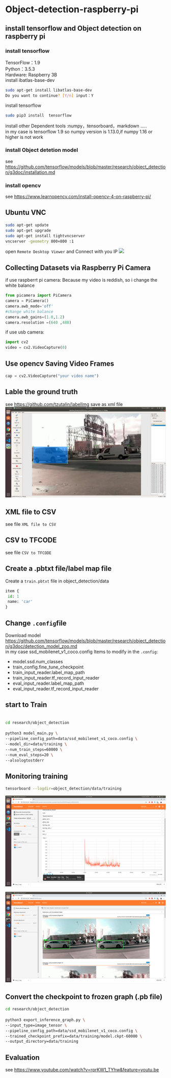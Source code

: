 # Object-detection-raspberry-pi
## install tensorflow and Object detection on raspberry pi 
### install tensorflow 
  TensorFlow：1.9<br>
  Python：3.5.3<br>
  Hardware: Raspberry 3B<br>
  install ibatlas-base-dev 
  ```bash
  sudo apt-get install libatlas-base-dev
  Do you want to continue? [Y/n] input：Y
  ```
  install tensorflow
  ```bash
  sudo pip3 install  tensorflow
  ```
  install other Dependent tools :numpy，tensorboard，markdown .....<br>
  in my case is tensorflow 1.9 so numpy version is 1.13.0,if numpy 1.16 or higher is not work
### install Object detetion model
see https://github.com/tensorflow/models/blob/master/research/object_detection/g3doc/installation.md

### install opencv
see https://www.learnopencv.com/install-opencv-4-on-raspberry-pi/

## Ubuntu VNC
``` bash
sudo apt-get update
sudo apt-get upgrade
sudo apt-get install tightvncserver
vncserver -geometry 800×800 :1
```
open `Remote Desktop Viewer` and Connect with you IP
![](https://sqlandplsql.files.wordpress.com/2012/07/vinagre_connect.jpeg)

## Collecting Datasets via Raspberry Pi Camera
if use raspberrt pi camera:
Because my video is reddish, so i change the white balance
```python
from picamera import PiCamera
camera = PiCamera()
camera.awb_mode='off'
#change white balance 
camera.awb_gains=(1.0,1.2)
camera.resolution =(640 ,480)
```
if use usb camera:
```python
import cv2
video = cv2.VideoCapture(0)
```
## Use opencv Saving Video Frames
```python
cap = cv2.VideoCapture("your video name")
```
## Lable the ground truth
see https://github.com/tzutalin/labelImg
save as xml file
![](https://github.com/RenShuang1993/object-detection-raspberry-pi/blob/master/image/Screenshot%20from%202019-11-28%2012-22-42.png)

## XML file to CSV 
see file `XML file to CSV`

## CSV to TFCODE
see file  `CSV to TFCODE`

## Create a .pbtxt file/label map file
Create a `train.pbtxt` file in object_detection/data
```python
item {
 id: 1
 name: 'car'
}
```
## Change `.config`file 
Download model https://github.com/tensorflow/models/blob/master/research/object_detection/g3doc/detection_model_zoo.md <br>
in my case ssd_mobilenet_v1_coco.config
Items to modify in the `.config`:<br>
  * model.ssd.num_classes<br>
  * train_config.fine_tune_checkpoint<br>
  * train_input_reader.label_map_path<br>
  * train_input_reader.tf_record_input_reader<br>
  * eval_input_reader.label_map_path<br>
  * eval_input_reader.tf_record_input_reader<br>
## start to Train 
```bash

cd research/object_detection

python3 model_main.py \
--pipeline_config_path=data/ssd_mobilenet_v1_coco.config \
--model_dir=data/training \
--num_train_steps=60000 \
--num_eval_steps=20 \
--alsologtostderr
```
## Monitoring training
```bash
tensorboard --logdir=object_detection/data/training
```
![](https://github.com/RenShuang1993/object-detection-raspberry-pi/blob/master/image/Screenshot%20from%202019-11-24%2017-02-04.png)

![](https://github.com/RenShuang1993/object-detection-raspberry-pi/blob/master/image/Screenshot%20from%202019-11-24%2016-43-08.png)

## Convert the checkpoint to frozen graph (.pb file)
```bash
cd research/object_detection

python3 export_inference_graph.py \
--input_type=image_tensor \
--pipeline_config_path=data/ssd_mobilenet_v1_coco.config \
--trained_checkpoint_prefix=data/training/model.ckpt-60000 \
--output_directory=data/training
```
## Evaluation
see https://www.youtube.com/watch?v=rprKW1_TYhw&feature=youtu.be

